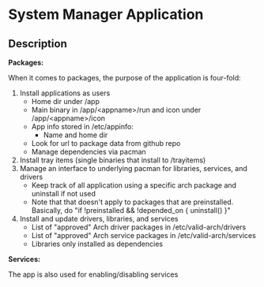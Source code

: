 # System Manager Application

## Description

__Packages:__

When it comes to packages, the purpose of the application is four-fold:
1. Install applications as users
    - Home dir under /app
    - Main binary in /app/\<appname\>/run and icon under /app/\<appname\>/icon
    - App info stored in /etc/appinfo:
        + Name and home dir
    - Look for url to package data from github repo
    - Manage dependencies via pacman
2. Install tray items (single binaries that install to /trayitems)
3. Manage an interface to underlying pacman for libraries, services, and drivers
    - Keep track of all application using a specific arch package and uninstall if not used
    - Note that that doesn't apply to packages that are preinstalled. Basically, do "if !preinstalled && !depended_on { uninstall() }"
4. Install and update drivers, libraries, and services
    - List of "approved" Arch driver packages in /etc/valid-arch/drivers
    - List of "approved" Arch service packages in /etc/valid-arch/services
    - Libraries only installed as dependencies

__Services:__

The app is also used for enabling/disabling services

